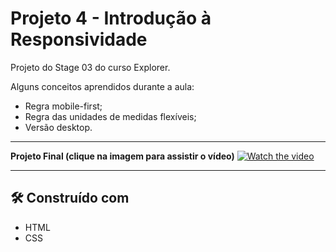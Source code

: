 # Projeto 4 - Introdução à Responsividade

Projeto do Stage 03 do curso Explorer.

Alguns conceitos aprendidos durante a aula:
- Regra mobile-first;
- Regra das unidades de medidas flexíveis;
- Versão desktop.

---

**Projeto Final (clique na imagem para assistir o vídeo)**
[![Watch the video](https://i.ibb.co/XWBCSkD/image.png)](https://clipchamp.com/watch/efieLUaA6hx)

---

## 🛠️ Construído com

* HTML
* CSS